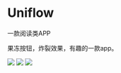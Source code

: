 # Uniflow
一款阅读类APP

果冻按钮，炸裂效果，有趣的一款app。

![](https://github.com/z-android/Uniflow/raw/master/preview/pic1.png) 
![](https://github.com/z-android/Uniflow/raw/master/preview/pic2.png)
![](https://github.com/z-android/Uniflow/raw/master/preview/pic3.png)
